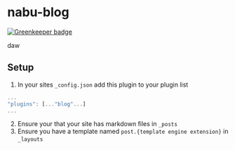 # nabu-blog

[![Greenkeeper badge](https://badges.greenkeeper.io/mattmcmanus/nabu-blog.svg)](https://greenkeeper.io/)

daw

## Setup
1. In your sites `_config.json` add this plugin to your plugin list

```javascript
...
"plugins": [..."blog"...]
...
```

2. Ensure your that your site has markdown files in `_posts`
3. Ensure you have a template named `post.{template engine extension}` in `_layouts`
